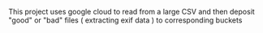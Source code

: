 This project uses google cloud to read from a large CSV and then deposit "good" or "bad" files ( extracting exif data ) to corresponding buckets
